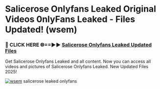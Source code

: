 # Salicerose Onlyfans Leaked Original Videos 0nlyFans Leaked - Files Updated! (wsem)

<h3>🔴 CLICK HERE 🌐==►► <a href="https://tinyurl.com/3hn5wdd3" rel="nofollow">Salicerose Onlyfans Leaked Updated Files</a></h3>

Get Salicerose Onlyfans Leaked and all content. Now you can access all videos and pictures of Salicerose Onlyfans Leaked. New Updated Files 2025!

[![wsem](https://i.imgur.com/4HnBqBT.gif)](https://tinyurl.com/3hn5wdd3)
salicerose leaked onlyfans